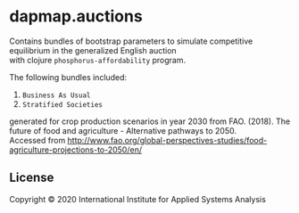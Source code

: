 # dapmap.auctions

Contains bundles of bootstrap parameters to simulate competitive equilibrium in the generalized English auction  
with clojure `phosphorus-affordability` program.

The following bundles included:
1. `Business As Usual`
2. `Stratified Societies`

generated for crop production scenarios in year 2030 from FAO. (2018). The future of food and agriculture - Alternative pathways to 2050.  
Accessed from http://www.fao.org/global-perspectives-studies/food-agriculture-projections-to-2050/en/

## License

Copyright © 2020 International Institute for Applied Systems Analysis